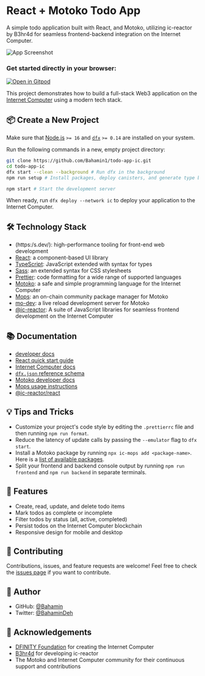 # React + Motoko Todo App

A simple todo application built with React, and Motoko, utilizing ic-reactor by B3hr4d for seamless frontend-backend integration on the Internet Computer.

![App Screenshot](/home/bahamin/Todo-App-IC/src/assets/samp.png)

### Get started directly in your browser:

[![Open in Gitpod](https://gitpod.io/button/open-in-gitpod.svg)](https://gitpod.io/#https://github.com/Bahamin1/todo-app-ic)

This project demonstrates how to build a full-stack Web3 application on the [Internet Computer](https://internetcomputer.org/) using a modern tech stack.

## 📦 Create a New Project

Make sure that [Node.js](https://nodejs.org/en/) `>= 16` and [`dfx`](https://internetcomputer.org/docs/current/developer-docs/build/install-upgrade-remove) `>= 0.14` are installed on your system.

Run the following commands in a new, empty project directory:

```sh
git clone https://github.com/Bahamin1/todo-app-ic.git
cd todo-app-ic
dfx start --clean --background # Run dfx in the background
npm run setup # Install packages, deploy canisters, and generate type bindings

npm start # Start the development server
```

When ready, run `dfx deploy --network ic` to deploy your application to the Internet Computer.

## 🛠️ Technology Stack

- (https:/s.dev/): high-performance tooling for front-end web development
- [React](https://reactjs.org/): a component-based UI library
- [TypeScript](https://www.typescriptlang.org/): JavaScript extended with syntax for types
- [Sass](https://sass-lang.com/): an extended syntax for CSS stylesheets
- [Prettier](https://prettier.io/): code formatting for a wide range of supported languages
- [Motoko](https://github.com/dfinity/motoko#readme): a safe and simple programming language for the Internet Computer
- [Mops](https://mops.one): an on-chain community package manager for Motoko
- [mo-dev](https://github.com/dfinity/motoko-dev-server#readme): a live reload development server for Motoko
- [@ic-reactor](https://github.com/B3Pay/ic-reactor): A suite of JavaScript libraries for seamless frontend development on the Internet Computer

## 📚 Documentation

- [developer docs](https:/s.dev/guide/)
- [React quick start guide](https://react.dev/learn)
- [Internet Computer docs](https://internetcomputer.org/docs/current/developer-docs/ic-overview)
- [`dfx.json` reference schema](https://internetcomputer.org/docs/current/references/dfx-json-reference/)
- [Motoko developer docs](https://internetcomputer.org/docs/current/developer-docs/build/cdks/motoko-dfinity/motoko/)
- [Mops usage instructions](https://j4mwm-bqaaa-aaaam-qajbq-cai.ic0.app/#/docs/install)
- [@ic-reactor/react](https://b3pay.github.io/ic-reactor/modules/react.html)

## 💡 Tips and Tricks

- Customize your project's code style by editing the `.prettierrc` file and then running `npm run format`.
- Reduce the latency of update calls by passing the `--emulator` flag to `dfx start`.
- Install a Motoko package by running `npx ic-mops add <package-name>`. Here is a [list of available packages](https://mops.one/).
- Split your frontend and backend console output by running `npm run frontend` and `npm run backend` in separate terminals.

## 🚀 Features

- Create, read, update, and delete todo items
- Mark todos as complete or incomplete
- Filter todos by status (all, active, completed)
- Persist todos on the Internet Computer blockchain
- Responsive design for mobile and desktop

## 🤝 Contributing

Contributions, issues, and feature requests are welcome! Feel free to check the [issues page](https://github.com/Bahamin1/todo-app-ic/issues) if you want to contribute.

## 👤 Author

- GitHub: [@Bahamin](https://github.com/Bahamin1)
- Twitter: [@BahaminDeh](https://twitter.com/BahaminDeh)

## 🙏 Acknowledgements

- [DFINITY Foundation](https://dfinity.org/) for creating the Internet Computer
- [B3hr4d](https://github.com/B3hr4d) for developing ic-reactor
- The Motoko and Internet Computer community for their continuous support and contributions
